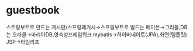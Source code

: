 # guestbook
스트링부트로 만드는 게시판/스프링레거시→스프링부트로 빌드는 메이븐→그리들,DB는 오라클→마리아DB,영속성프레임워크 mybatis→하이버네이트(JPA),화면(탬플릿) JSP→타임리프
